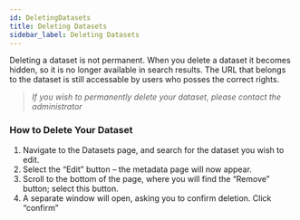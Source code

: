```yaml
---
id: DeletingDatasets
title: Deleting Datasets
sidebar_label: Deleting Datasets
---
```


Deleting a dataset is not permanent. When you delete a dataset it becomes hidden, so it is no longer available in search results. The URL that belongs to the dataset is still accessable by users who posses the correct rights.

>*If you wish to permanently delete your dataset, please contact the administrator*

### How to Delete Your Dataset
1. Navigate to the Datasets page, and search for the dataset you wish to edit.
2. Select the “Edit” button – the metadata page will now appear. 
3. Scroll to the bottom of the page, where you will find the “Remove” button; select this button.
4. A separate window will open, asking you to confirm deletion. Click “confirm”
